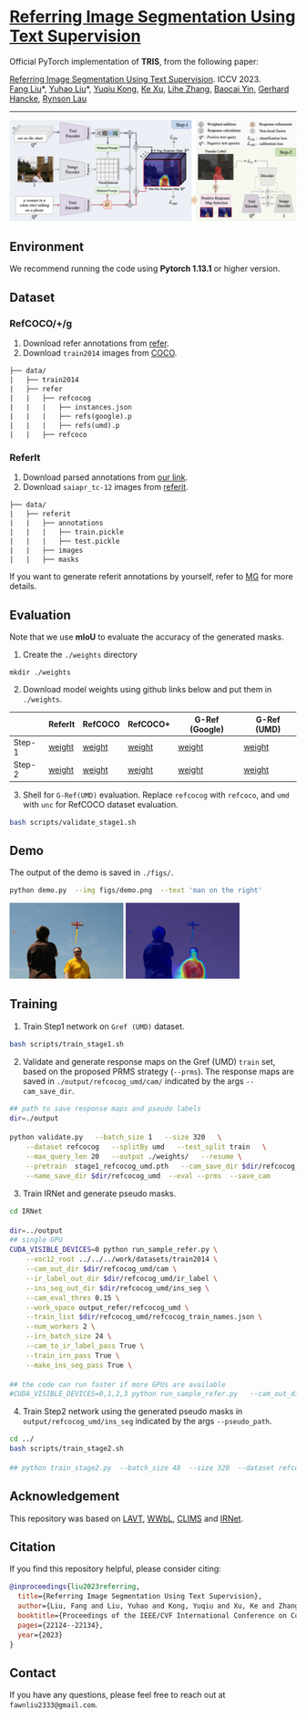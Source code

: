 # [Referring Image Segmentation Using Text Supervision](https://arxiv.org/abs/2308.14575)

Official PyTorch implementation of **TRIS**, from the following paper:

[Referring Image Segmentation Using Text Supervision](https://arxiv.org/abs/2308.14575). ICCV 2023. \
[Fang Liu](https://scholar.google.com/citations?user=cBFup5QAAAAJ&hl=en&oi=sra)\*, [Yuhao Liu](https://scholar.google.com/citations?user=eHWiGU8AAAAJ&hl=en&oi=sra)\*, [Yuqiu Kong](https://scholar.google.com/citations?user=nKrhk4UAAAAJ&hl=en&oi=sra), [Ke Xu](https://scholar.google.com/citations?user=2meBhbQAAAAJ&hl=en&oi=sra), [Lihe Zhang](https://scholar.google.com/citations?user=XGPdQbIAAAAJ&hl=en&oi=ao), [Baocai Yin](https://scholar.google.com/citations?user=uXtYy_8AAAAJ&hl=en&oi=sra), [Gerhard Hancke](https://scholar.google.com/citations?user=C2iR3xUAAAAJ&hl=en&oi=ao), [Rynson Lau](https://www.cs.cityu.edu.hk/~rynson/)


--- 
<p align="left">
<img src="figs/pipeline.png"  class="center">
</p>


## Environment
We recommend running the code using <b>Pytorch 1.13.1</b> or higher version.
<!-- ```bash
conda env create -f environment.yml
``` -->

## Dataset 
### RefCOCO/+/g
1. Download refer annotations from [refer](https://github.com/lichengunc/refer).
2. Download `train2014` images from [COCO](https://cocodataset.org/#download).

```
├── data/
|   ├── train2014
|   ├── refer
|   |   ├── refcocog
|   |   |   ├── instances.json
|   |   |   ├── refs(google).p
|   |   |   ├── refs(umd).p
|   |   ├── refcoco
```

### ReferIt
1. Download parsed annotations from [our link](https://github.com/fawnliu/storage/releases/download/v1.0.2/referit_annotations.zip).
2. Download `saiapr_tc-12` images from [referit](https://web.archive.org/web/20220515000000/http://bvisionweb1.cs.unc.edu/licheng/referit/data/images/saiapr_tc-12.zip).

```
├── data/
|   ├── referit
|   |   ├── annotations
|   |   |   ├── train.pickle
|   |   |   ├── test.pickle
|   |   ├── images
|   |   ├── masks
```

If you want to generate referit annotations by yourself, refer to [MG](https://github.com/hassanhub/MultiGrounding/tree/master/data) for more details.




## Evaluation

Note that we use <b>mIoU</b> to evaluate the accuracy of the generated masks.

1. Create the `./weights` directory 
```shell
mkdir ./weights
```
2. Download model weights using github links below and put them in `./weights`.

|  | ReferIt | RefCOCO | RefCOCO+ | G-Ref (Google) | G-Ref (UMD) |
|---|---|---|---|---|---|
|Step-1| [weight](https://github.com/fawnliu/storage/releases/download/v1.0.4/stage1_referit.pth) | [weight](https://github.com/fawnliu/storage/releases/download/v1.0.4/stage1_refcoco.pth) |  [weight](https://github.com/fawnliu/storage/releases/download/v1.0.4/stage1_refcoco+.pth) | [weight](https://github.com/fawnliu/storage/releases/download/v1.0.4/stage1_refcocog_google.pth) | [weight](https://github.com/fawnliu/storage/releases/download/v1.0.4/stage1_refcocog_umd.pth) |
|Step-2| [weight](https://github.com/fawnliu/storage/releases/download/v1.0.1/stage2_referit.pth) | [weight](https://github.com/fawnliu/storage/releases/download/v1.0.1/stage2_refcoco.pth) | [weight](https://github.com/fawnliu/storage/releases/download/v1.0.1/stage2_refcoco+.pth) | [weight](https://github.com/fawnliu/storage/releases/download/v1.0.1/stage2_refcocog_google.pth) | [weight](https://github.com/fawnliu/storage/releases/download/v1.0.1/stage2_refcocog_umd.pth) | 

3. Shell for `G-Ref(UMD)` evaluation. Replace `refcocog` with `refcoco`, and `umd` with `unc` for RefCOCO dataset evaluation. 

```bash
bash scripts/validate_stage1.sh
```

<!-- ```bash
python validate.py  --batch_size 1  --size 320  --dataset refcocog  --splitBy umd  --test_split val  --max_query_len 20  --dataset_root ./data  --output weights/  --resume --pretrain  stage1_refcocog_umd.pth  --eval 
```
For ReferIt dataset:
```bash
python validate_referit.py   --batch_size 1   --size 320   --dataset referit   --test_split test   --backbone clip-RN50   --max_query_len 20   --dataset_root ./data/referit/   --output weights/   --resume --pretrain stage1_referit.pth   --eval 
``` -->

## Demo
The output of the demo is saved in `./figs/`.
```bash
python demo.py  --img figs/demo.png  --text 'man on the right'
```
<p align="left">
  <img src="figs/demo.png" style="width: 200px; height: auto; ">
  <img src="figs/demo_(man on the right).png" style="width: 200px; height: auto;">
</p>


## Training

1. Train Step1 network on `Gref (UMD)` dataset.
```bash
bash scripts/train_stage1.sh
```
<!-- ```bash
python train_stage1.py  --batch_size 48  --size 320  --dataset refcocog  --splitBy umd  --test_split val  --epoch 15  --backbone clip-RN50  --max_query_len 20  --negative_samples 3  --output ./weights/refcocog_umd --board_folder ./output/board 
``` -->

2. Validate and generate response maps on the  Gref (UMD) `train` set, based on the proposed PRMS strategy (`--prms`). 
The response maps are saved in `./output/refcocog_umd/cam/` indicated by the args `--cam_save_dir`.

```bash
## path to save response maps and pseudo labels
dir=./output

python validate.py   --batch_size 1   --size 320   \
    --dataset refcocog   --splitBy umd   --test_split train   \
    --max_query_len 20   --output ./weights/   --resume \
    --pretrain  stage1_refcocog_umd.pth   --cam_save_dir $dir/refcocog_umd/cam/   \
    --name_save_dir $dir/refcocog_umd  --eval --prms  --save_cam 
```

3. Train IRNet and generate pseudo masks.

```bash
cd IRNet

dir=../output
## single GPU
CUDA_VISIBLE_DEVICES=0 python run_sample_refer.py \
    --voc12_root ../../../work/datasets/train2014 \
    --cam_out_dir $dir/refcocog_umd/cam \
    --ir_label_out_dir $dir/refcocog_umd/ir_label \
    --ins_seg_out_dir $dir/refcocog_umd/ins_seg \
    --cam_eval_thres 0.15 \
    --work_space output_refer/refcocog_umd \
    --train_list $dir/refcocog_umd/refcocog_train_names.json \
    --num_workers 2 \
    --irn_batch_size 24 \
    --cam_to_ir_label_pass True \
    --train_irn_pass True \
    --make_ins_seg_pass True \

## the code can run faster if more GPUs are available
#CUDA_VISIBLE_DEVICES=0,1,2,3 python run_sample_refer.py   --cam_out_dir $dir/refcocog_umd/cam   --ir_label_out_dir $dir/refcocog_umd/ir_label   --ins_seg_out_dir $dir/refcocog_umd/ins_seg   --train_list $dir/refcocog_umd/refcocog_train_names.json   --cam_eval_thres 0.15   --work_space output_refer/refcocog_umd   --num_workers 8   --irn_batch_size 96   --cam_to_ir_label_pass True   --train_irn_pass True   --make_ins_seg_pass True 
```

4. Train Step2 network using the generated pseudo masks in `output/refcocog_umd/ins_seg` indicated by the args `--pseudo_path`. 

```bash
cd ../
bash scripts/train_stage2.sh

## python train_stage2.py  --batch_size 48  --size 320  --dataset refcocog  --splitBy umd  --test_split val  --bert_tokenizer clip  --backbone clip-RN50  --max_query_len 20  --epoch 15  --pseudo_path output/refcocog_umd/ins_seg  --output ./weights/stage2/pseudo_refcocog_umd
```

## Acknowledgement
This repository was based on [LAVT](https://github.com/yz93/LAVT-RIS), [WWbL](https://github.com/talshaharabany/what-is-where-by-looking), [CLIMS](https://github.com/CVI-SZU/CLIMS) and [IRNet](https://github.com/jiwoon-ahn/irn).



## Citation
If you find this repository helpful, please consider citing:
```bibtex
@inproceedings{liu2023referring,
  title={Referring Image Segmentation Using Text Supervision},
  author={Liu, Fang and Liu, Yuhao and Kong, Yuqiu and Xu, Ke and Zhang, Lihe and Yin, Baocai and Hancke, Gerhard and Lau, Rynson},
  booktitle={Proceedings of the IEEE/CVF International Conference on Computer Vision},
  pages={22124--22134},
  year={2023}
}
```


## Contact
If you have any questions, please feel free to reach out at `fawnliu2333@gmail.com`.

